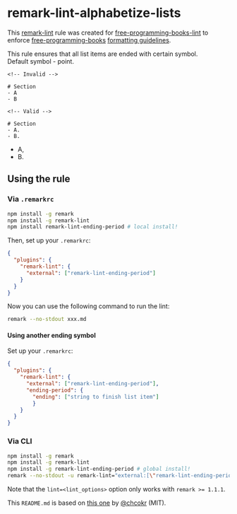 # remark-lint-alphabetize-lists

This [remark-lint](https://github.com/wooorm/remark-lint) rule was created for [free-programming-books-lint](https://github.com/vhf/free-programming-books-lint) to enforce [free-programming-books](https://github.com/vhf/free-programming-books) [formatting guidelines](https://github.com/vhf/free-programming-books/blob/master/CONTRIBUTING.md#formatting).

This rule ensures that all list items are ended with certain symbol.  
Default symbol - point. 

```Text
<!-- Invalid -->

# Section
- A
- B

<!-- Valid -->

# Section
- A.
- B.
```

-   A,
-   B.

## Using the rule

### Via `.remarkrc`

```bash
npm install -g remark
npm install -g remark-lint
npm install remark-lint-ending-period # local install!
```

Then, set up your `.remarkrc`:

```JSON
{
  "plugins": {
    "remark-lint": {
      "external": ["remark-lint-ending-period"]
    }
  }
}
```

Now you can use the following command to run the lint:

```bash
remark --no-stdout xxx.md
```

#### Using another ending symbol

Set up your `.remarkrc`:

```JSON
{
  "plugins": {
    "remark-lint": {
      "external": ["remark-lint-ending-period"],
      "ending-period": {
        "ending": ["string to finish list item"]
        }
    }
  }
}
```

### Via CLI

```bash
npm install -g remark
npm install -g remark-lint
npm install -g remark-lint-ending-period # global install!
remark --no-stdout -u remark-lint="external:[\"remark-lint-ending-period\"]" xxx.md
```

Note that the `lint=<lint_options>` option only works with `remark >= 1.1.1`.

This `README.md` is based on [this one](https://github.com/chcokr/mdast-lint-sentence-newline/blob/250b106c9e19b387270099cf16f17a84643f8944/README.md) by [@chcokr](https://github.com/chcokr) (MIT).
